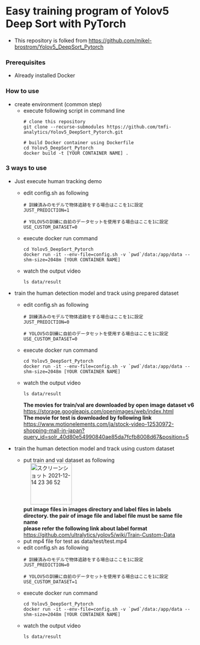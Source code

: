 # Easy training program of Yolov5 Deep Sort with PyTorch
- This repository is folked from https://github.com/mikel-brostrom/Yolov5_DeepSort_Pytorch

### Prerequisites
- Already installed Docker

### How to use
- create environment (common step)
  - execute following script in command line
    ```
    # clone this repository
    git clone --recurse-submodules https://github.com/tmfi-analytics/Yolov5_DeepSort_Pytorch.git
    
    # build Docker container using Dockerfile
    cd Yolov5_DeepSort_Pytorch
    docker build -t [YOUR CONTAINER NAME] .
    ```

### 3 ways to use
  - Just execute human tracking demo
    - edit config.sh as following
      ```
      # 訓練済みのモデルで物体追跡をする場合はここを1に設定
      JUST_PREDICTION=1

      # YOLOV5の訓練に自前のデータセットを使用する場合はここを1に設定
      USE_CUSTOM_DATASET=0
      ```
    - execute docker run command
      ```
      cd Yolov5_DeepSort_Pytorch
      docker run -it --env-file=config.sh -v `pwd`/data:/app/data --shm-size=2048m [YOUR CONTAINER NAME]
      ```
    - watch the output video
      ```
      ls data/result
      ```
      
  - train the human detection model and track using prepared dataset
    - edit config.sh as following
      ```
      # 訓練済みのモデルで物体追跡をする場合はここを1に設定
      JUST_PREDICTION=0

      # YOLOV5の訓練に自前のデータセットを使用する場合はここを1に設定
      USE_CUSTOM_DATASET=0
      ```
    - execute docker run command
      ```
      cd Yolov5_DeepSort_Pytorch
      docker run -it --env-file=config.sh -v `pwd`/data:/app/data --shm-size=2048m [YOUR CONTAINER NAME]
      ```
    - watch the output video
      ```
      ls data/result
      ```
      
      **The movies for train/val are downloaded by open image dataset v6**  
      https://storage.googleapis.com/openimages/web/index.html  
      **The movie for test is downloaded by following link**  
      https://www.motionelements.com/ja/stock-video-12530972-shopping-mall-in-japan?query_id=solr_40d80e54990840ae85da7fcfb8008d67&position=5
      
  - train the human detection model and track using custom dataset
    - put train and val dataset as following  
    　 <img width="110" alt="スクリーンショット 2021-12-14 23 36 52" src="https://user-images.githubusercontent.com/25993195/146018927-d881a2e5-8385-4730-a1d4-6d8567c79bcf.png">  
      **put image files in images directory and label files in labels directory.
        the pair of image file and label file must be same file name**  
      **please refer the following link about label format**  
        https://github.com/ultralytics/yolov5/wiki/Train-Custom-Data
    - put mp4 file for test as data/test/test.mp4
    - edit config.sh as following
      ```
      # 訓練済みのモデルで物体追跡をする場合はここを1に設定
      JUST_PREDICTION=0

      # YOLOV5の訓練に自前のデータセットを使用する場合はここを1に設定
      USE_CUSTOM_DATASET=1
      ```
    - execute docker run command
      ```
      cd Yolov5_DeepSort_Pytorch
      docker run -it --env-file=config.sh -v `pwd`/data:/app/data --shm-size=2048m [YOUR CONTAINER NAME]
      ```
    - watch the output video
      ```
      ls data/result
      ```
      

